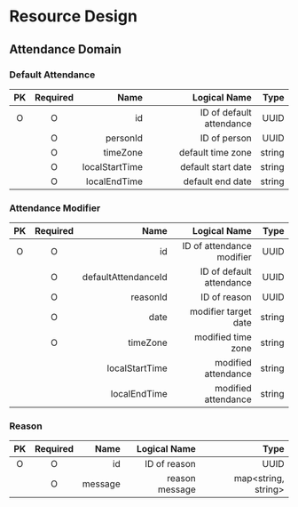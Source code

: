 # Resource Design

## Attendance Domain

### Default Attendance
| PK    | Required  | Name              | Logical Name              | Type      |
|:-----:|:---------:|------------------:|--------------------------:|----------:|
| O     | O         | id                | ID of default attendance  | UUID      |
|       | O         | personId          | ID of person              | UUID      |
|       | O         | timeZone          | default time zone         | string    |
|       | O         | localStartTime    | default start date        | string    |
|       | O         | localEndTime      | default end date          | string    |

### Attendance Modifier
| PK    | Required  | Name                  | Logical Name                  | Type      |
|:-----:|:---------:|----------------------:|------------------------------:|----------:|
| O     | O         | id                    | ID of attendance modifier     | UUID      |
|       | O         | defaultAttendanceId   | ID of default attendance      | UUID      |
|       | O         | reasonId              | ID of reason                  | UUID      |
|       | O         | date                  | modifier target date          | string    |
|       | O         | timeZone              | modified time zone            | string    |
|       |           | localStartTime        | modified attendance           | string    |
|       |           | localEndTime          | modified attendance           | string    |

### Reason
| PK    | Required  | Name                  | Logical Name      | Type                  |
|:-----:|:---------:|----------------------:|------------------:|----------------------:|
| O     | O         | id                    | ID of reason      | UUID                  |
|       | O         | message               | reason message    | map<string, string>   |
